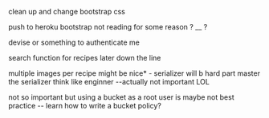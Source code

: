 



clean up and change bootstrap css

push to heroku bootstrap not reading for some reason ? __ ?




devise or something to authenticate me  


search function for recipes later down the line



multiple images per recipe might be nice* - serializer will b hard part master the serializer think like enginner --actually not important LOL

not so important but using a bucket as a root user is maybe not best practice -- learn how to write a bucket policy? 
